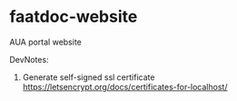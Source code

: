 # faatdoc-website
AUA portal website


DevNotes:

1. Generate self-signed ssl certificate https://letsencrypt.org/docs/certificates-for-localhost/